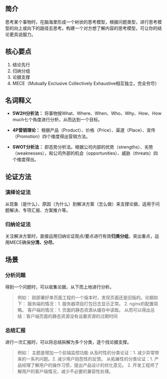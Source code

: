 ## 简介

思考某个事物时，在脑海里形成一个树状的思考模型，根据问题类型，进行思考模型的向上或向下的路径去思考。构建一个对方想了解内容的思考模型，可让你的结论更具说服力。

## 核心要点

1. 结论先行
2. 归纳分组
3. 论据支撑
4. MECE（Mutually Exclusive Collectively Exhaustive相互独立，完全穷尽）

## 名词释义

- **5W2H分析法：** 将事物按What、Where、When、Who、Why、How、How much七个角度进行分析，从而达到一个目标。

- **4P营销理论：** 根据产品（Product）、价格（Price）、渠道（Place）、宣传（Promotion）四个维度得出营销方法。

- **SWOT分析法：** 即态势分析法。根据公司内部的优势（strengths）、劣势（weaknesses），和公司外部的机会（opportunities）、威胁（threats）四个维度得出。

## 论证方法

### 演绎论证法

从现象（是什么）、原因（为什么）到解决方案（怎么做）来支撑论据，适用于问题解决、专项汇报、方案推介等。

### 归纳论证法

关注解决方案时，直接运用归纳论证观点/要点进行有效**归类分组**，突出重点，运用MECE确保**分清、分尽**。

## 场景

### 分析问题

得到一个问题时，可以收集论据，从下而上地进行分析。

> 例如：
> 刚部署好单页面工程的一个版本时，发现页面还是旧版的。论据如下：
> 服务端的情况：1. 服务器项目打包日志显示正常。 2. nginx的配置简略。
> 客户端的情况：1. 页面的静态资源从缓存中读取。
> 从而可以得出总结：客户端页面的静态资源没有设置资源的过期时间

### 总结汇报

进行一次汇报时，可以将总结拆解为多个分类，逐个找论据支撑。

> 例如：
> 主题是增加一个前端监控功能
> 从及时性的分类论证：1. 减少异常带来的一系列问题。2. 减少用户抱怨性的反馈。
> 从拓展性的分类论证：1. 产品经理了解用户的操作习惯，提出产品设计的优化意见。 2. 开发工程师了解用户的客户端情况，减少不必要的兼容性处理。
